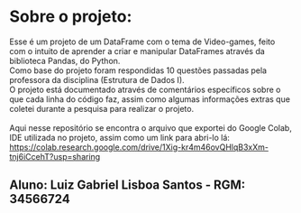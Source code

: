 # Sobre o projeto:
Esse é um projeto de um DataFrame com o tema de Video-games, feito com o intuito de aprender a criar e manipular DataFrames através da biblioteca Pandas, do Python.<br>
Como base do projeto foram respondidas 10 questões passadas pela professora da disciplina (Estrutura de Dados I). <br>
O projeto está documentado através de comentários específicos sobre o que cada linha do código faz, assim como algumas informações extras que coletei durante a pesquisa para realizar o projeto. <br> <br>
Aqui nesse repositório se encontra o arquivo que exportei do Google Colab, IDE utilizada no projeto, assim como um link para abri-lo lá: https://colab.research.google.com/drive/1Xig-kr4m46ovQHlqB3xXm-tnj6iCcehT?usp=sharing

## Aluno: Luiz Gabriel Lisboa Santos - RGM: 34566724
